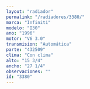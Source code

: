 ```yaml
---
layout: "radiador"
permalink: "/radiadores/3380/"
marca: "Infiniti"
modelo: "I30"
ano: "1996"
motor: "V6 3.0"
transmision: "Automática"
parte: "432509"
clima: "Con clima"
alto: "15 3/4"
ancho: "27 1/4"
observaciones: ""
id: "3380"
---
```


